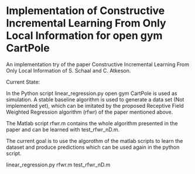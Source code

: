 # Implementation of Constructive Incremental Learning From Only Local Information for open gym CartPole

An implementation try of the paper Constructive Incremental Learning From Only Local Information of S. Schaal and C. Atkeson.

Current State:

In the Python script linear_regression.py open gym CartPole is used as simulation. A stable baseline algorithm is used to generate a data set (Not implemented yet), which can be imitated by the proposed Receptive Field Weighted Regression algorithm (rfwr) of the paper mentioned above. 

The Matlab script rfwr.m contains the whole algorithm presented in the paper and can be learned with test_rfwr_nD.m. 

The current goal is to use the algorothm of the matlab scripts to learn the dataset and produce predictions which can be used again in the python script. 

linear_regression.py
rfwr.m
test_rfwr_nD.m